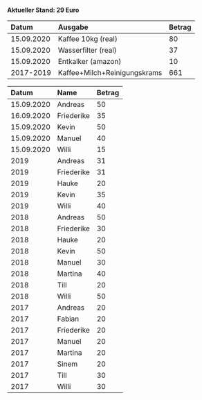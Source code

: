 **Aktueller Stand: 29 Euro**


|Datum      |Ausgabe                      |Betrag |
|:----------|:----------------------------|:------|
|15.09.2020 |Kaffee 10kg (real)           |80     |
|15.09.2020 |Wasserfilter (real)          |37     |
|15.09.2020 |Entkalker (amazon)           |10     |
|2017-2019  |Kaffee+Milch+Reinigungskrams |661    |


|Datum      |Name       |Betrag |
|:----------|:----------|:------|
|15.09.2020 |Andreas    |50     |
|16.09.2020 |Friederike |35     |
|15.09.2020 |Kevin      |50     |
|15.09.2020 |Manuel     |40     |
|15.09.2020 |Willi      |15     |
|2019       |Andreas    |31     |
|2019       |Friederike |31     |
|2019       |Hauke      |20     |
|2019       |Kevin      |35     |
|2019       |Willi      |40     |
|2018       |Andreas    |50     |
|2018       |Friederike |30     |
|2018       |Hauke      |20     |
|2018       |Kevin      |50     |
|2018       |Manuel     |30     |
|2018       |Martina    |40     |
|2018       |Till       |20     |
|2018       |Willi      |50     |
|2017       |Andreas    |20     |
|2017       |Fabian     |20     |
|2017       |Friederike |20     |
|2017       |Manuel     |20     |
|2017       |Martina    |20     |
|2017       |Sinem      |20     |
|2017       |Till       |30     |
|2017       |Willi      |30     |

